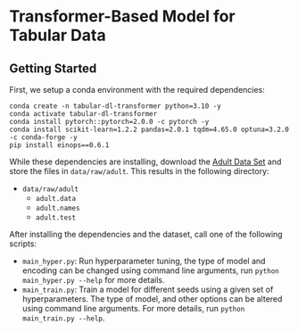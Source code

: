 # Transformer-Based Model for Tabular Data

## Getting Started

First, we setup a conda environment with the required dependencies:

```
conda create -n tabular-dl-transformer python=3.10 -y
conda activate tabular-dl-transformer
conda install pytorch::pytorch=2.0.0 -c pytorch -y
conda install scikit-learn=1.2.2 pandas=2.0.1 tqdm=4.65.0 optuna=3.2.0 -c conda-forge -y
pip install einops==0.6.1
```

While these dependencies are installing, download the [Adult Data Set](https://archive.ics.uci.edu/ml/datasets/adult)
and store the files in `data/raw/adult`. This results in the following directory:

- `data/raw/adult`
    - `adult.data`
    - `adult.names`
    - `adult.test`

After installing the dependencies and the dataset, call one of the following scripts:

- `main_hyper.py`: Run hyperparameter tuning, the type of model and encoding can be changed using command line
  arguments, run `python main_hyper.py --help` for more details.
- `main_train.py`: Train a model for different seeds using a given set of hyperparameters. The type of model, and other
  options can be altered using command line arguments. For more details, run `python main_train.py --help`.
